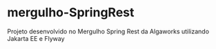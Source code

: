 # mergulho-SpringRest
Projeto desenvolvido no Mergulho Spring Rest da Algaworks utilizando Jakarta EE e Flyway
